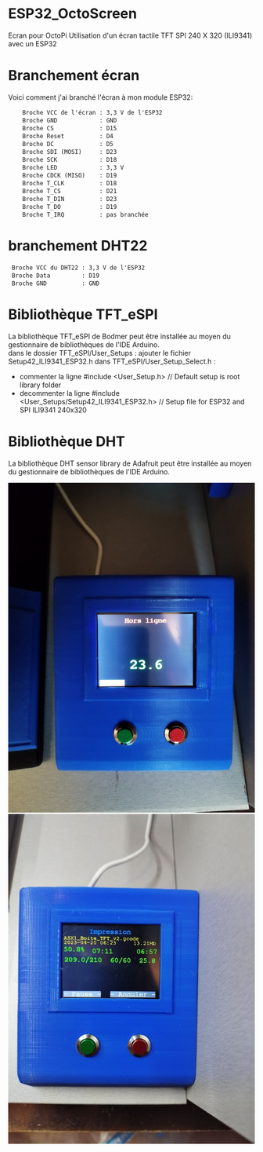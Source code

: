 # ESP32_OctoScreen
Ecran pour OctoPi
Utilisation d'un écran tactile TFT SPI 240 X 320 (ILI9341) avec un ESP32 

# Branchement écran #
Voici comment j'ai branché l'écran à mon module ESP32:
```
    Broche VCC de l'écran : 3,3 V de l'ESP32
    Broche GND            : GND 
    Broche CS             : D15 
    Broche Reset          : D4 
    Broche DC             : D5
    Broche SDI (MOSI)     : D23
    Broche SCK            : D18
    Broche LED            : 3,3 V 
    Broche CDCK (MISO)    : D19
    Broche T_CLK          : D18
    Broche T_CS           : D21
    Broche T_DIN          : D23
    Broche T_DO           : D19
    Broche T_IRQ          : pas branchée
```    

# branchement DHT22 #
```
 Broche VCC du DHT22 : 3,3 V de l'ESP32
 Broche Data         : D19
 Broche GND          : GND
``` 

# Bibliothèque TFT_eSPI #
La bibliothèque TFT_eSPI de Bodmer peut être installée au moyen du gestionnaire de bibliothèques de l'IDE Arduino.    
dans le dossier TFT_eSPI/User_Setups : ajouter le fichier Setup42_ILI9341_ESP32.h
dans TFT_eSPI/User_Setup_Select.h :
- commenter la ligne   #include <User_Setup.h>                        // Default setup is root library folder
- decommenter la ligne #include <User_Setups/Setup42_ILI9341_ESP32.h> // Setup file for ESP32 and SPI ILI9341 240x320


# Bibliothèque DHT #
La bibliothèque DHT sensor library de Adafruit peut être installée au moyen du gestionnaire de bibliothèques de l'IDE Arduino.


 ![photo](https://github.com/vgrioche/ESP32_OctoScreen/blob/main/IMG_20230421_180024.jpg)
 ![photo](https://github.com/vgrioche/ESP32_OctoScreen/blob/main/IMG_20230420_153549.jpg)


